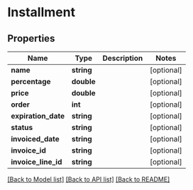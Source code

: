 # Installment

## Properties
Name | Type | Description | Notes
------------ | ------------- | ------------- | -------------
**name** | **string** |  | [optional] 
**percentage** | **double** |  | [optional] 
**price** | **double** |  | [optional] 
**order** | **int** |  | [optional] 
**expiration_date** | **string** |  | [optional] 
**status** | **string** |  | [optional] 
**invoiced_date** | **string** |  | [optional] 
**invoice_id** | **string** |  | [optional] 
**invoice_line_id** | **string** |  | [optional] 

[[Back to Model list]](../README.md#documentation-for-models) [[Back to API list]](../README.md#documentation-for-api-endpoints) [[Back to README]](../README.md)



